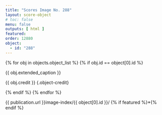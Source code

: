 ```yaml
---
title: "Scores Image No. 288"
layout: score-object
# toc: false
menu: false
outputs: [ html ]
featured: 
order: 12880
object:
  - id: "288"
---
```


{% for obj in objects.object_list %}
{% if obj.id == object[0].id %}

{{ obj.extended_caption }}

{{ obj.credit }} {.object-credit}

{% endif %}
{% endfor %}

<div class="object-credit object-url is-print-only">

{{ publication.url }}image-index/{{ object[0].id }}/ {% if featured %}*{% endif %}

</div>
